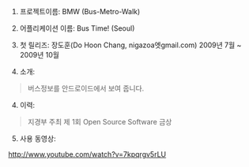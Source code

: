 1. 프로젝트이름: BMW (Bus-Metro-Walk)

2. 어플리케이션 이름: Bus Time! (Seoul)

3. 첫 릴리즈: 장도훈(Do Hoon Chang, nigazoa엣gmail.com) 2009년 7월 ~ 2009년 10월

3. 소개:

> 버스정보를 안드로이드에서 보여 줍니다.


4. 이력:
> 지경부 주최 제 1회 Open Source Software 금상

5. 사용 동영상:

http://www.youtube.com/watch?v=7kpqrgv5rLU